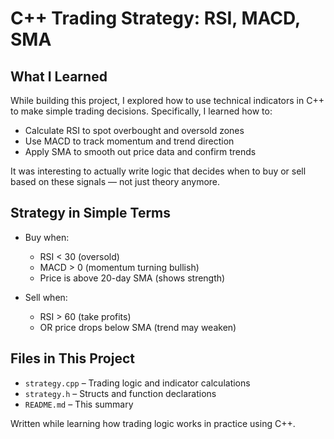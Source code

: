 # C++ Trading Strategy: RSI, MACD, SMA

## What I Learned

While building this project, I explored how to use technical indicators in C++ to make simple trading decisions. Specifically, I learned how to:

* Calculate RSI to spot overbought and oversold zones
* Use MACD to track momentum and trend direction
* Apply SMA to smooth out price data and confirm trends

It was interesting to actually write logic that decides when to buy or sell based on these signals — not just theory anymore.

## Strategy in Simple Terms

* Buy when:

  * RSI < 30 (oversold)
  * MACD > 0 (momentum turning bullish)
  * Price is above 20-day SMA (shows strength)

* Sell when:

  * RSI > 60 (take profits)
  * OR price drops below SMA (trend may weaken)

## Files in This Project

* `strategy.cpp` – Trading logic and indicator calculations
* `strategy.h` – Structs and function declarations
* `README.md` – This summary

Written while learning how trading logic works in practice using C++.
